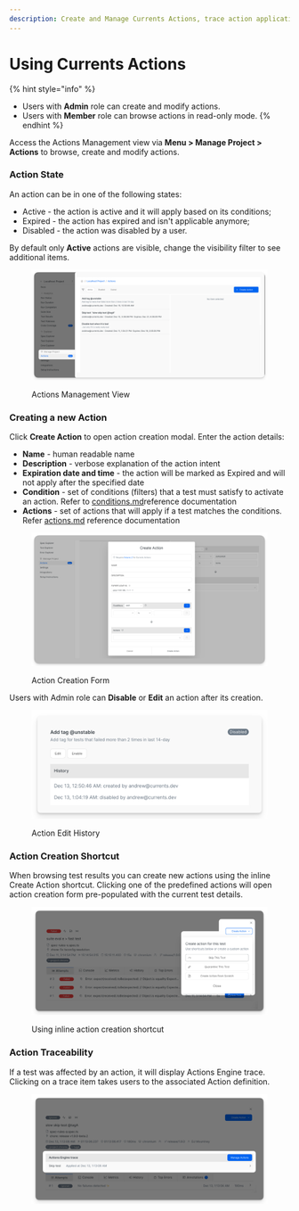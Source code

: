 ```yaml
---
description: Create and Manage Currents Actions, trace action applications and outcomes
---
```


# Using Currents Actions

{% hint style="info" %}
* Users with **Admin** role can create and modify actions.&#x20;
* Users with **Member** role can browse actions in read-only mode.
{% endhint %}

Access the Actions Management view via **Menu > Manage Project > Actions** to browse, create and modify actions.

### Action State

An action can be in one of the following states:

* Active - the action is active and it will apply based on its conditions;
* Expired - the action has expired and isn't applicable anymore;
* Disabled - the action was disabled by a user.

By default only **Active** actions are visible, change the visibility filter to see additional items.

<figure><img src="../../.gitbook/assets/currents-2024-12-13-00.54.40@2x.png" alt=""><figcaption><p>Actions Management View</p></figcaption></figure>

### Creating a new Action

Click **Create Action** to open action creation modal. Enter the action details:

* **Name** - human readable name
* **Description** - verbose explanation of the action intent
* **Expiration date and time** - the action will be marked as Expired and will not apply after the specified date
* **Condition** - set of conditions (filters) that a test must satisfy to activate an action. Refer to [conditions.md](reference/conditions.md "mention")reference documentation
* **Actions** - set of actions that will apply if a test matches the conditions. Refer [actions.md](reference/actions.md "mention") reference documentation

<figure><img src="../../.gitbook/assets/currents-2024-12-13-01.02.46@2x.png" alt=""><figcaption><p>Action Creation Form</p></figcaption></figure>

Users with Admin role can **Disable** or **Edit** an action after its creation.&#x20;

<figure><img src="../../.gitbook/assets/currents-2024-12-13-01.04.34@2x.png" alt=""><figcaption><p>Action Edit History</p></figcaption></figure>

### Action Creation Shortcut

When browsing test results you can create new actions using the inline Create Action shortcut. Clicking one of the predefined actions will open action creation form pre-populated with the current test details.

<figure><img src="../../.gitbook/assets/currents-2024-12-13-01.07.15@2x.png" alt=""><figcaption><p>Using inline action creation shortcut</p></figcaption></figure>

### Action Traceability

If a test was affected by an action, it will display Actions Engine trace. Clicking on a trace item takes users to the associated Action definition.

<figure><img src="../../.gitbook/assets/currents-2024-12-13-01.13.25@2x.png" alt=""><figcaption></figcaption></figure>

